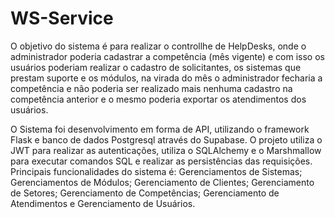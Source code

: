 # WS-Service

O objetivo do sistema é para realizar o controllhe de HelpDesks, onde o administrador poderia cadastrar a competência (mês vigente) e com isso os usuários poderiam realizar o cadastro de solicitantes, os sistemas que prestam suporte e os módulos, na virada do mês o administrador fecharia a competência e não poderia ser realizado mais nenhuma cadastro na competência anterior e o mesmo poderia exportar os atendimentos dos usuários.

O Sistema foi desenvolvimento em forma de API, utilizando o framework Flask e banco de dados Postgresql através do Supabase. O projeto utiliza o JWT para realizar as autenticações, utiliza o SQLAlchemy e o Marshmallow para executar comandos SQL e realizar as persistências das requisições. Principais funcionalidades do sistema é: Gerenciamentos de Sistemas; Gerenciamentos de Módulos; Gerenciamento de Clientes; Gerenciamento de Setores; Gerenciamento de Competências; Gerenciamento de Atendimentos e Gerenciamento de Usuários.
